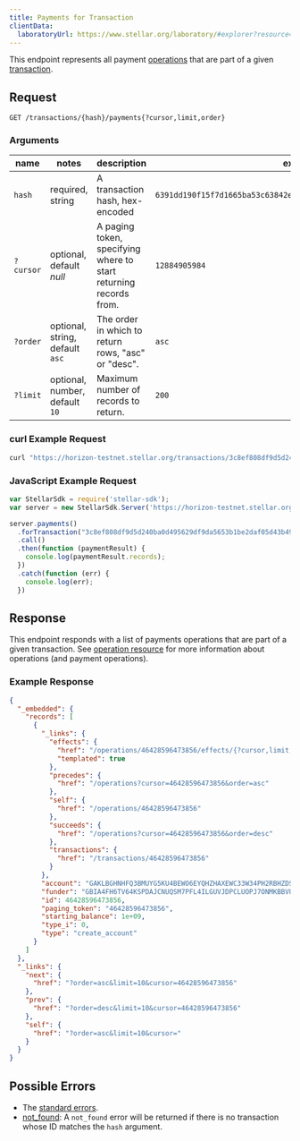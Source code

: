 ```yaml
---
title: Payments for Transaction
clientData:
  laboratoryUrl: https://www.stellar.org/laboratory/#explorer?resource=payments&endpoint=for_transaction
---
```


This endpoint represents all payment [operations](./resources/operation.md) that are part of a given [transaction](./resources/transaction.md).

## Request

```
GET /transactions/{hash}/payments{?cursor,limit,order}
```

### Arguments

|  name  |  notes  | description | example |
| ------ | ------- | ----------- | ------- |
| `hash` | required, string | A transaction hash, hex-encoded | `6391dd190f15f7d1665ba53c63842e368f485651a53d8d852ed442a446d1c69a` |
| `?cursor` | optional, default _null_ | A paging token, specifying where to start returning records from. | `12884905984` |
| `?order`  | optional, string, default `asc` | The order in which to return rows, "asc" or "desc".               | `asc`         |
| `?limit`  | optional, number, default `10` | Maximum number of records to return. | `200` |

### curl Example Request

```sh
curl "https://horizon-testnet.stellar.org/transactions/3c8ef808df9d5d240ba0d495629df9da5653b1be2daf05d43b49c5bcbfe099bd/payments"
```

### JavaScript Example Request

```js
var StellarSdk = require('stellar-sdk');
var server = new StellarSdk.Server('https://horizon-testnet.stellar.org');

server.payments()
  .forTransaction("3c8ef808df9d5d240ba0d495629df9da5653b1be2daf05d43b49c5bcbfe099bd")
  .call()
  .then(function (paymentResult) {
    console.log(paymentResult.records);
  })
  .catch(function (err) {
    console.log(err);
  })
```
## Response

This endpoint responds with a list of payments operations that are part of a given transaction. See [operation resource](./resources/operation.md) for more information about operations (and payment operations).

### Example Response

```json
{
  "_embedded": {
    "records": [
      {
        "_links": {
          "effects": {
            "href": "/operations/46428596473856/effects/{?cursor,limit,order}",
            "templated": true
          },
          "precedes": {
            "href": "/operations?cursor=46428596473856&order=asc"
          },
          "self": {
            "href": "/operations/46428596473856"
          },
          "succeeds": {
            "href": "/operations?cursor=46428596473856&order=desc"
          },
          "transactions": {
            "href": "/transactions/46428596473856"
          }
        },
        "account": "GAKLBGHNHFQ3BMUYG5KU4BEWO6EYQHZHAXEWC33W34PH2RBHZDSQBD75",
        "funder": "GBIA4FH6TV64KSPDAJCNUQSM7PFL4ILGUVJDPCLUOPJ7ONMKBBVUQHRO",
        "id": 46428596473856,
        "paging_token": "46428596473856",
        "starting_balance": 1e+09,
        "type_i": 0,
        "type": "create_account"
      }
    ]
  },
  "_links": {
    "next": {
      "href": "?order=asc&limit=10&cursor=46428596473856"
    },
    "prev": {
      "href": "?order=desc&limit=10&cursor=46428596473856"
    },
    "self": {
      "href": "?order=asc&limit=10&cursor="
    }
  }
}
```



## Possible Errors

- The [standard errors](../learn/errors.md#Standard_Errors).
- [not_found](./errors/not-found.md): A `not_found` error will be returned if there is no transaction whose ID matches the `hash` argument.
